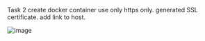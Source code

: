 Task 2 create docker container use only https only.
generated SSL certificate. add link to host. 


![image](https://user-images.githubusercontent.com/80759146/150431828-7f60882f-7955-401b-87dc-c3c71fccb325.png)
